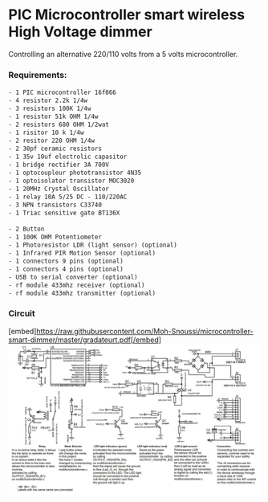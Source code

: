 # PIC Microcontroller smart wireless High Voltage dimmer
Controlling an alternative 220/110 volts from a 5 volts microcontroller.
### Requirements: 
    - 1 PIC microcontroller 16f866
    - 4 resistor 2.2k 1/4w
    - 3 resistors 100K 1/4w
    - 1 resistor 51k OHM 1/4w
    - 2 resistors 680 OHM 1/2wat
    - 1 risitor 10 k 1/4w
    - 2 resitor 220 OHM 1/4w
    - 2 30pf ceramic resistors
    - 1 35v 10uf electrolic capasitor
    - 1 bridge rectifier 3A 700V
    - 1 optocoupleur phototransistor 4N35
    - 1 optoisolator transistor MOC3020
    - 1 20MHz Crystal Oscillator
    - 1 relay 10A 5/25 DC - 110/220AC
    - 3 NPN transistors C33740
    - 1 Triac sensitive gate BT136X

    - 2 Button
    - 1 100K OHM Potentiometer
    - 1 Photoresistor LDR (light sensor) (optional)
    - 1 Infrared PIR Motion Sensor (optional)
    - 1 connectors 9 pins (optional)
    - 1 connectors 4 pins (optional)
    - USB to serial converter (optional)
    - rf module 433mhz receiver (optional)
    - rf module 433mhz transmitter (optional)

### Circuit
<p align="center">


[embed]https://raw.githubusercontent.com/Moh-Snoussi/microcontroller-smart-dimmer/master/gradateurt.pdf[/embed]
<img src="https://raw.githubusercontent.com/Moh-Snoussi/microcontroller-smart-dimmer/master/circuit.JPG" alt="circuit" title="project circuit"></p>